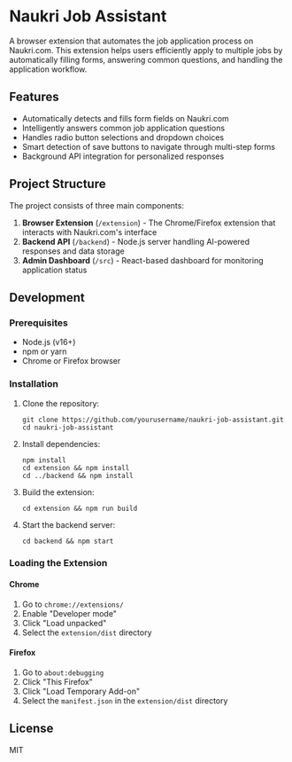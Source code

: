 # Naukri Job Assistant

A browser extension that automates the job application process on Naukri.com. This extension helps users efficiently apply to multiple jobs by automatically filling forms, answering common questions, and handling the application workflow.

## Features

- Automatically detects and fills form fields on Naukri.com
- Intelligently answers common job application questions
- Handles radio button selections and dropdown choices
- Smart detection of save buttons to navigate through multi-step forms
- Background API integration for personalized responses

## Project Structure

The project consists of three main components:

1. **Browser Extension** (`/extension`) - The Chrome/Firefox extension that interacts with Naukri.com's interface
2. **Backend API** (`/backend`) - Node.js server handling AI-powered responses and data storage
3. **Admin Dashboard** (`/src`) - React-based dashboard for monitoring application status

## Development

### Prerequisites

- Node.js (v16+)
- npm or yarn
- Chrome or Firefox browser

### Installation

1. Clone the repository:
   ```
   git clone https://github.com/yourusername/naukri-job-assistant.git
   cd naukri-job-assistant
   ```

2. Install dependencies:
   ```
   npm install
   cd extension && npm install
   cd ../backend && npm install
   ```

3. Build the extension:
   ```
   cd extension && npm run build
   ```

4. Start the backend server:
   ```
   cd backend && npm start
   ```

### Loading the Extension

#### Chrome
1. Go to `chrome://extensions/`
2. Enable "Developer mode"
3. Click "Load unpacked"
4. Select the `extension/dist` directory

#### Firefox
1. Go to `about:debugging`
2. Click "This Firefox"
3. Click "Load Temporary Add-on"
4. Select the `manifest.json` in the `extension/dist` directory

## License

MIT 
